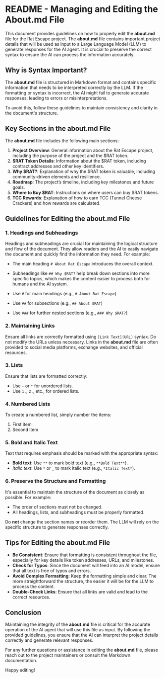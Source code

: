 # README - Managing and Editing the About.md File

This document provides guidelines on how to properly edit the **about.md** file for the Rat Escape project. The **about.md** file contains important project details that will be used as input to a Large Language Model (LLM) to generate responses for the AI agent. It is crucial to preserve the correct syntax to ensure the AI can process the information accurately.

## Why is Syntax Important?

The **about.md** file is structured in Markdown format and contains specific information that needs to be interpreted correctly by the LLM. If the formatting or syntax is incorrect, the AI might fail to generate accurate responses, leading to errors or misinterpretations.

To avoid this, follow these guidelines to maintain consistency and clarity in the document's structure.

## Key Sections in the about.md File

The **about.md** file includes the following main sections:

1. **Project Overview**: General information about the Rat Escape project, including the purpose of the project and the $RAT token.
2. **$RAT Token Details**: Information about the $RAT token, including contract addresses and other key identifiers.
3. **Why $RAT?**: Explanation of why the $RAT token is valuable, including community-driven elements and resilience.
4. **Roadmap**: The project’s timeline, including key milestones and future goals.
5. **Where to Buy $RAT**: Instructions on where users can buy $RAT tokens.
6. **TCC Rewards**: Explanation of how to earn TCC (Tunnel Cheese Crackers) and how rewards are calculated.

## Guidelines for Editing the about.md File

### 1. **Headings and Subheadings**

Headings and subheadings are crucial for maintaining the logical structure and flow of the document. They allow readers and the AI to easily navigate the document and quickly find the information they need. For example:
- The main heading `# About Rat Escape` introduces the overall context.
- Subheadings like `## Why $RAT?` help break down sections into more specific topics, which makes the content easier to process both for humans and the AI system.

- Use `#` for main headings (e.g., `# About Rat Escape`)
- Use `##` for subsections (e.g., `## About $RAT`)
- Use `###` for further nested sections (e.g., `### Why $RAT?`)

### 2. **Maintaining Links**

Ensure all links are correctly formatted using `[Link Text](URL)` syntax. Do not modify the URLs unless necessary. Links in the **about.md** file are often provided to social media platforms, exchange websites, and official resources.

### 3. **Lists**

Ensure that lists are formatted correctly:
- Use `-` or `*` for unordered lists.
- Use `1.`, `2.`, etc., for ordered lists.

### 4. **Numbered Lists**

To create a numbered list, simply number the items:

1. First item
2. Second item

### 5. **Bold and Italic Text**

Text that requires emphasis should be marked with the appropriate syntax:
- **Bold text**: Use `**` to mark bold text (e.g., `**Bold Text**`).
- *Italic text*: Use `*` or `_` to mark italic text (e.g., `*Italic Text*`).

### 6. **Preserve the Structure and Formatting**

It's essential to maintain the structure of the document as closely as possible. For example:
- The order of sections must not be changed.
- All headings, lists, and subheadings must be properly formatted.

Do **not** change the section names or reorder them. The LLM will rely on the specific structure to generate responses correctly.

## Tips for Editing the about.md File

- **Be Consistent**: Ensure that formatting is consistent throughout the file, especially for key details like token addresses, URLs, and milestones.
- **Check for Typos**: Since the document will feed into an AI model, ensure that all text is free of typos and errors.
- **Avoid Complex Formatting**: Keep the formatting simple and clear. The more straightforward the structure, the easier it will be for the LLM to process the content.
- **Double-Check Links**: Ensure that all links are valid and lead to the correct resources.

## Conclusion

Maintaining the integrity of the **about.md** file is critical for the accurate operation of the AI agent that will use this file as input. By following the provided guidelines, you ensure that the AI can interpret the project details correctly and generate relevant responses.

For any further questions or assistance in editing the **about.md** file, please reach out to the project maintainers or consult the Markdown documentation.

Happy editing!
